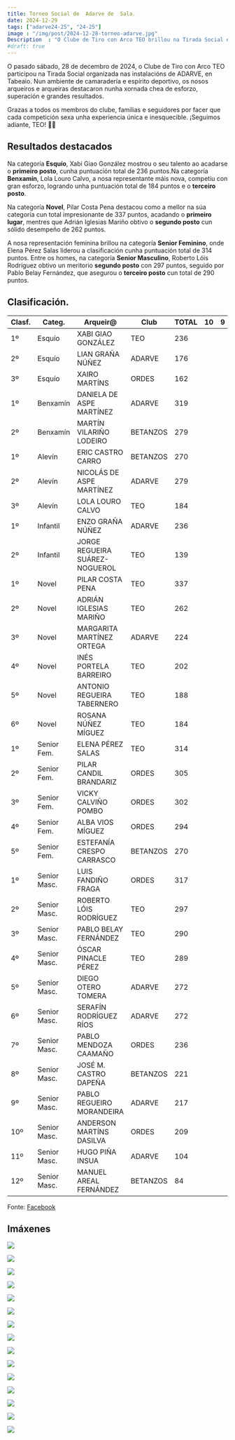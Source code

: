 ```yaml
---
title: Torneo Social de  Adarve de  Sala.
date: 2024-12-29
tags: ["adarve24-25", "24-25"]
image : "/img/post/2024-12-28-torneo-adarve.jpg"
Description  : "O Clube de Tiro con Arco TEO brillou na Tirada Social en Tabeaio, organizada por ADARVE. Nunha xornada chea de esforzo e camaradería "
#draft: true 
---
```

O pasado sábado, 28 de decembro de 2024, o Clube de Tiro con Arco TEO participou na Tirada Social organizada nas instalacións de ADARVE, en Tabeaio. Nun ambiente de camaradería e espírito deportivo, os nosos arqueiros e arqueiras destacaron nunha xornada chea de esforzo, superación e grandes resultados.

Grazas a todos os membros do clube, familias e seguidores por facer que cada competición sexa unha experiencia única e inesquecible. ¡Seguimos adiante, TEO! 💙🏹

## Resultados destacados

Na categoría **Esquío**, Xabi Giao González mostrou o seu talento ao acadarse o **primeiro posto**, cunha puntuación total de 236 puntos.Na categoría **Benxamín**, Lola Louro Calvo, a nosa representante máis nova, competiu con gran esforzo, logrando unha puntuación total de 184 puntos e o **terceiro posto**.

Na categoría **Novel**, Pilar Costa Pena destacou como a mellor na súa categoría cun total impresionante de 337 puntos, acadando o **primeiro lugar**, mentres que Adrián Iglesias Mariño obtivo o **segundo posto** cun sólido desempeño de 262 puntos.

A nosa representación feminina brillou na categoría **Senior Feminino**, onde Elena Pérez Salas liderou a clasificación cunha puntuación total de 314 puntos. Entre os homes, na categoría **Senior Masculino**, Roberto Lóis Rodríguez obtivo un meritorio **segundo posto** con 297 puntos, seguido por Pablo Belay Fernández, que asegurou o **terceiro posto** cun total de 290 puntos.


## Clasificación.
| Clasf. | Categ.       | Arqueir@                       | Club     | TOTAL | 10 | 9 |
|--------|--------------|--------------------------------|----------|-------|----|---|
| 1º     | Esquío       | XABI GIAO GONZÁLEZ             | TEO      | 236   |    |   |
| 2º     | Esquío       | LIAN GRAÑA NÚÑEZ               | ADARVE   | 176   |    |   |
| 3º     | Esquío       | XAIRO MARTÍNS                  | ORDES    | 162   |    |   |
| 1º     | Benxamín     | DANIELA DE ASPE MARTÍNEZ       | ADARVE   | 319   |    |   |
| 2º     | Benxamín     | MARTÍN VILARIÑO LODEIRO        | BETANZOS | 279   |    |   |
| 1º     | Alevín       | ERIC CASTRO CARRO              | BETANZOS | 270   |    |   |
| 2º     | Alevín       | NICOLÁS DE ASPE MARTÍNEZ       | ADARVE   | 279   |    |   |
| 3º     | Alevín       | LOLA LOURO CALVO               | TEO      | 184   |    |   |
| 1º     | Infantil     | ENZO GRAÑA NÚÑEZ               | ADARVE   | 236   |    |   |
| 2º     | Infantil     | JORGE REGUEIRA SUÁREZ-NOGUEROL | TEO      | 139   |    |   |
| 1º     | Novel        | PILAR COSTA PENA               | TEO      | 337   |    |   |
| 2º     | Novel        | ADRIÁN IGLESIAS MARIÑO         | TEO      | 262   |    |   |
| 3º     | Novel        | MARGARITA MARTÍNEZ ORTEGA      | ADARVE   | 224   |    |   |
| 4º     | Novel        | INÉS PORTELA BARREIRO          | TEO      | 202   |    |   |
| 5º     | Novel        | ANTONIO REGUEIRA TABERNERO     | TEO      | 188   |    |   |
| 6º     | Novel        | ROSANA NÚÑEZ MÍGUEZ            | TEO      | 184   |    |   |
| 1º     | Senior Fem.  | ELENA PÉREZ SALAS              | TEO      | 314   |    |   |
| 2º     | Senior Fem.  | PILAR CANDIL BRANDARIZ         | ORDES    | 305   |    |   |
| 3º     | Senior Fem.  | VICKY CALVIÑO POMBO            | ORDES    | 302   |    |   |
| 4º     | Senior Fem.  | ALBA VIOS MÍGUEZ               | ORDES    | 294   |    |   |
| 5º     | Senior Fem.  | ESTEFANÍA CRESPO CARRASCO      | BETANZOS | 270   |    |   |
| 1º     | Senior Masc. | LUIS FANDIÑO FRAGA             | ORDES    | 317   |    |   |
| 2º     | Senior Masc. | ROBERTO LÓIS RODRÍGUEZ         | TEO      | 297   |    |   |
| 3º     | Senior Masc. | PABLO BELAY FERNÁNDEZ          | TEO      | 290   |    |   |
| 4º     | Senior Masc. | ÓSCAR PINACLE PÉREZ            | TEO      | 289   |    |   |
| 5º     | Senior Masc. | DIEGO OTERO TOMERA             | ADARVE   | 272   |    |   |
| 6º     | Senior Masc. | SERAFÍN RODRÍGUEZ RÍOS         | ADARVE   | 272   |    |   |
| 7º     | Senior Masc. | PABLO MENDOZA CAAMAÑO          | ORDES    | 236   |    |   |
| 8º     | Senior Masc. | JOSÉ M. CASTRO DAPEÑA          | BETANZOS | 221   |    |   |
| 9º     | Senior Masc. | PABLO REGUEIRO MORANDEIRA      | ADARVE   | 217   |    |   |
| 10º    | Senior Masc. | ANDERSON MARTÍNS DASILVA       | ORDES    | 209   |    |   |
| 11º    | Senior Masc. | HUGO PIÑA INSUA                | ADARVE   | 104   |    |   |
| 12º    | Senior Masc. | MANUEL AREAL FERNÁNDEZ         | BETANZOS | 84    |    |   |


Fonte: [Facebook](https://www.facebook.com/photo/?fbid=8655816407874908&set=a.112309355559032)
## Imáxenes

![](../2024-12-28-social-nadal-adarve/01.jpg)


![](../2024-12-28-social-nadal-adarve/02.jpg)

![](../2024-12-28-social-nadal-adarve/03.jpg)

![](../2024-12-28-social-nadal-adarve/04.jpg)

![](../2024-12-28-social-nadal-adarve/05.jpg)

![](../2024-12-28-social-nadal-adarve/06.jpg)

![](../2024-12-28-social-nadal-adarve/07.jpg)

![](../2024-12-28-social-nadal-adarve/08.jpg)

![](../2024-12-28-social-nadal-adarve/09.jpg)

![](../2024-12-28-social-nadal-adarve/10.jpg)

![](../2024-12-28-social-nadal-adarve/11.jpg)

![](../2024-12-28-social-nadal-adarve/12.jpg)

![](../2024-12-28-social-nadal-adarve/13.jpg)

![](../2024-12-28-social-nadal-adarve/14.jpg)

![](../2024-12-28-social-nadal-adarve/15.jpg)